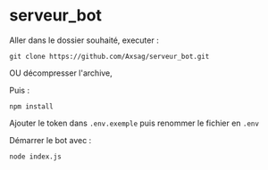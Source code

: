 # serveur_bot

Aller dans le dossier souhaité, executer :

`git clone https://github.com/Axsag/serveur_bot.git`

OU décompresser l'archive,

Puis :

`npm install`

Ajouter le token dans `.env.exemple` puis renommer le fichier en `.env`

Démarrer le bot avec :

`node index.js`
